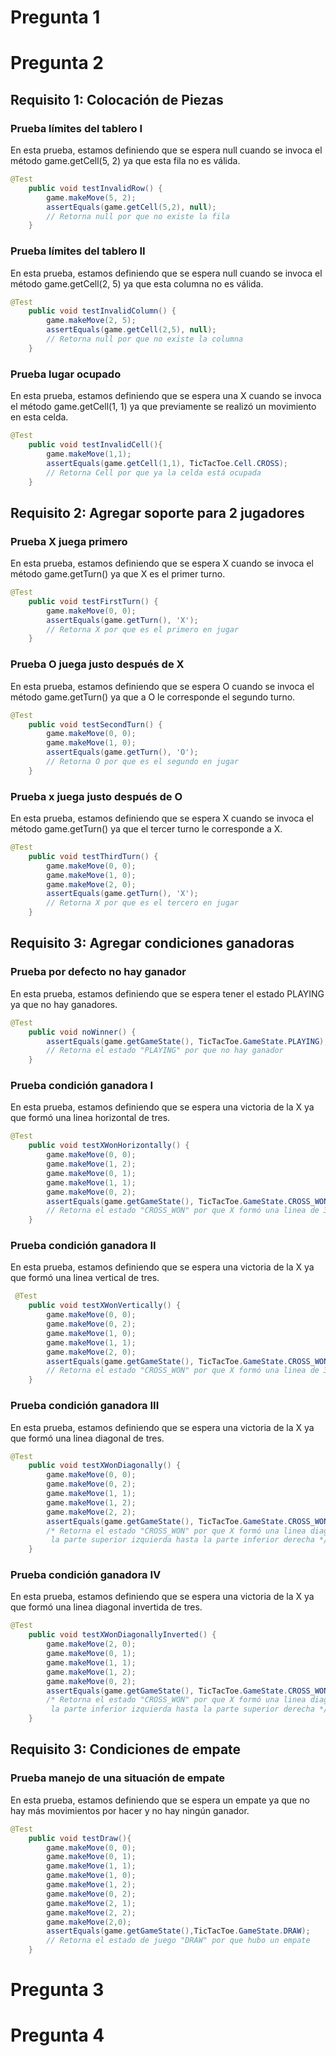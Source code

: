 # Pregunta 1

# Pregunta 2
## Requisito 1: Colocación de Piezas
### Prueba límites del tablero I
En esta prueba, estamos definiendo que se espera null cuando se invoca el método game.getCell(5, 2) ya que esta fila no es válida.
``` Java
@Test
    public void testInvalidRow() {
        game.makeMove(5, 2);
        assertEquals(game.getCell(5,2), null);
        // Retorna null por que no existe la fila
    }
```
### Prueba límites del tablero II
En esta prueba, estamos definiendo que se espera null cuando se invoca el método game.getCell(2, 5) ya que esta columna no es válida.
``` Java
@Test
    public void testInvalidColumn() {
        game.makeMove(2, 5);
        assertEquals(game.getCell(2,5), null);
        // Retorna null por que no existe la columna
    }
```
### Prueba lugar ocupado
En esta prueba, estamos definiendo que se espera una X cuando se invoca el método game.getCell(1, 1) ya que previamente se realizó un movimiento en esta celda.
``` Java
@Test
    public void testInvalidCell(){
        game.makeMove(1,1);
        assertEquals(game.getCell(1,1), TicTacToe.Cell.CROSS);
        // Retorna Cell por que ya la celda está ocupada
    }
```
## Requisito 2: Agregar soporte para 2 jugadores
### Prueba X juega primero
En esta prueba, estamos definiendo que se espera X cuando se invoca el método game.getTurn() ya que X es el primer turno.
``` Java
@Test
    public void testFirstTurn() {
        game.makeMove(0, 0);
        assertEquals(game.getTurn(), 'X');
        // Retorna X por que es el primero en jugar
    }
```
### Prueba O juega justo después de X
En esta prueba, estamos definiendo que se espera O cuando se invoca el método game.getTurn() ya que a O le corresponde el segundo turno.
``` Java
@Test
    public void testSecondTurn() {
        game.makeMove(0, 0);
        game.makeMove(1, 0);
        assertEquals(game.getTurn(), 'O');
        // Retorna O por que es el segundo en jugar
    }
```
### Prueba x juega justo después de O
En esta prueba, estamos definiendo que se espera X cuando se invoca el método game.getTurn() ya que el tercer turno le corresponde a X.
``` Java
@Test
    public void testThirdTurn() {
        game.makeMove(0, 0);
        game.makeMove(1, 0);
        game.makeMove(2, 0);
        assertEquals(game.getTurn(), 'X');
        // Retorna X por que es el tercero en jugar
    }
```
## Requisito 3: Agregar condiciones ganadoras
### Prueba por defecto no hay ganador
En esta prueba, estamos definiendo que se espera tener el estado PLAYING ya que no hay ganadores.
``` Java
@Test
    public void noWinner() {
        assertEquals(game.getGameState(), TicTacToe.GameState.PLAYING);
        // Retorna el estado "PLAYING" por que no hay ganador
    }
```
### Prueba condición ganadora I
En esta prueba, estamos definiendo que se espera una victoria de la X ya que formó una linea horizontal de tres.
``` Java
@Test
    public void testXWonHorizontally() {
        game.makeMove(0, 0);
        game.makeMove(1, 2);
        game.makeMove(0, 1);
        game.makeMove(1, 1);
        game.makeMove(0, 2);
        assertEquals(game.getGameState(), TicTacToe.GameState.CROSS_WON);
        // Retorna el estado "CROSS_WON" por que X formó una linea de 3 horizontal
    }
```
### Prueba condición ganadora II
En esta prueba, estamos definiendo que se espera una victoria de la X ya que formó una linea vertical de tres.
``` Java
 @Test
    public void testXWonVertically() {
        game.makeMove(0, 0);
        game.makeMove(0, 2);
        game.makeMove(1, 0);
        game.makeMove(1, 1);
        game.makeMove(2, 0);
        assertEquals(game.getGameState(), TicTacToe.GameState.CROSS_WON);
        // Retorna el estado "CROSS_WON" por que X formó una linea de 3 vertical
    }
```
### Prueba condición ganadora III
En esta prueba, estamos definiendo que se espera una victoria de la X ya que formó una linea diagonal de tres.
``` Java
@Test
    public void testXWonDiagonally() {
        game.makeMove(0, 0);
        game.makeMove(0, 2);
        game.makeMove(1, 1);
        game.makeMove(1, 2);
        game.makeMove(2, 2);
        assertEquals(game.getGameState(), TicTacToe.GameState.CROSS_WON);
        /* Retorna el estado "CROSS_WON" por que X formó una linea diagonal desde
         la parte superior izquierda hasta la parte inferior derecha */
    }
```
### Prueba condición ganadora IV
En esta prueba, estamos definiendo que se espera una victoria de la X ya que formó una linea diagonal invertida de tres.
``` Java
@Test
    public void testXWonDiagonallyInverted() {
        game.makeMove(2, 0);
        game.makeMove(0, 1);
        game.makeMove(1, 1);
        game.makeMove(1, 2);
        game.makeMove(0, 2);
        assertEquals(game.getGameState(), TicTacToe.GameState.CROSS_WON);
        /* Retorna el estado "CROSS_WON" por que X formó una linea diagonal desde
         la parte inferior izquierda hasta la parte superior derecha */
    }
```
## Requisito 3: Condiciones de empate
### Prueba manejo de una situación de empate
En esta prueba, estamos definiendo que se espera un empate ya que no hay más movimientos por hacer y no hay ningún ganador.
``` Java
@Test
    public void testDraw(){
        game.makeMove(0, 0);
        game.makeMove(0, 1);
        game.makeMove(1, 1);
        game.makeMove(1, 0);
        game.makeMove(1, 2);
        game.makeMove(0, 2);
        game.makeMove(2, 1);
        game.makeMove(2, 2);
        game.makeMove(2,0);
        assertEquals(game.getGameState(),TicTacToe.GameState.DRAW);
        // Retorna el estado de juego "DRAW" por que hubo un empate
    }
```
# Pregunta 3

# Pregunta 4
